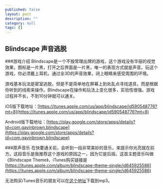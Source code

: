 ```yaml
---
published: false
layout: post
description: ""
category: null
tags: []
---
```


## Blindscape 声音逃脱

###游戏介绍
Blindscape是一个不按常理出牌的游戏，这个游戏没有华丽的视觉效果，图标是一片黑，打开之后界面是一片黑，唯一的表现方式就是声音。玩这个游戏，你必须戴上耳机，通过全3D的声音效果，闭上眼睛来感受周围的环境。

游戏基本玩法是密室逃脱，但是不是简单地在屏幕上到处乱点寻找道具，而是根据你听到的线索来操作。Blindscape在操作和玩法上变化很多，实验性很强。游戏过程并不长，不到10分钟就可以通关。

iOS版下载地址：[https://itunes.apple.com/us/app/blindscape/id590548776?mt=8](https://itunes.apple.com/us/app/blindscape/id590548776?mt=8)

Android版下载地址：[https://play.google.com/store/apps/details?id=com.gavinbrown.blindscape](https://play.google.com/store/apps/details?id=com.gavinbrown.blindscape)

###原声音乐
在快要通关前，会听到一段非常美妙的音乐，来提示你光亮就在前方。这段音乐是我推荐这个游戏的原因之一，因为它是后摇。这首主题音乐叫做《Blindscape Theme》，iTunes购买链接是[https://itunes.apple.com/album/blindscape-theme-single/id645925586](https://itunes.apple.com/album/blindscape-theme-single/id645925586)

无法购买iTunes音乐的朋友可以在[这个地址](http://a.tumblr.com/tumblr_mo6na6KLP41r9iouzo1.mp3)下载到mp3。